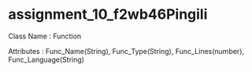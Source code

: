 # assignment_10_f2wb46Pingili

Class Name : Function

Attributes : Func_Name(String), Func_Type(String), Func_Lines(number), Func_Language(String)